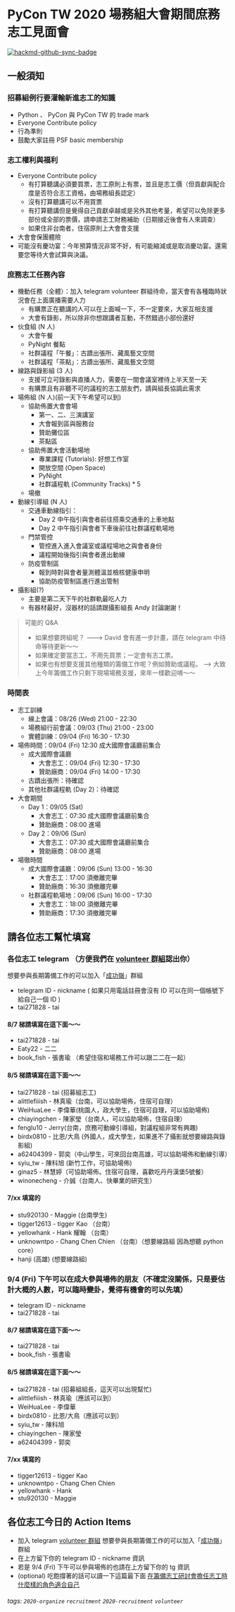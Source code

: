 # PyCon TW 2020 場務組大會期間庶務志工見面會

[![hackmd-github-sync-badge](https://hackmd.io/OcJWAqDnRhOLO5dIjap_Rg/badge)](https://hackmd.io/OcJWAqDnRhOLO5dIjap_Rg)


## 一般須知

### 招募組例行要灌輸新進志工的知識

- Python 、 PyCon 與 PyCon TW 的 trade mark
- Everyone Contribute policy
- 行為準則
- 鼓勵大家註冊 PSF basic membership

### 志工權利與福利

- Everyone Contribute policy
    - 有打算聽講必須要買票，志工原則上有票，並且是志工價（但貢獻與配合度是否符合志工資格，由場務組長認定）
    - 沒有打算聽講可以不用買票
    - 有打算聽講但是覺得自己貢獻卓越或是另外其他考量，希望可以免除更多部份或全部的票價，請申請志工財務補助（日期接近後會有人來調查）
    - 如果住非台南者，住宿原則上大會會支援
- 大會會保團體險
- 可能沒有慶功宴：今年預算情況非常不好，有可能縮減或是取消慶功宴。還需要您等待大會試算與決議。

### 庶務志工任務內容

- 機動任務（全體）：加入 telegram volunteer 群組待命，當天會有各種臨時狀況會在上面廣播需要人力
    - 有購票正在聽講的人可以在上面喊一下，不一定要來，大家互相支援
    - 大會有錄影，所以除非你想跟講者互動，不然錯過小部份還好
- 伙食組 (N 人)
    - 大會午餐
    - PyNight 餐點
    - 社群議程「午餐」：古蹟出張所、藏風藝文空間
    - 社群議程「茶點」：古蹟出張所、藏風藝文空間
- 線路與錄影組 (3 人)
    - 支援可立可錄影與直播人力，需要在一間會議室裡待上半天至一天
    - 有購票且有非聽不可的議程的志工朋友們，請與組長協調此需求
- 場佈組 (N 人)(前一天下午希望可以到)
    - 協助佈置大會會場
        - 第一、二、三演講室
        - 大會報到區與服務台
        - 贊助攤位區
        - 茶點區
    - 協助佈置大會活動場地
        - 專業課程 (Tutorials): 好想工作室
        - 開放空間 (Open Space)
        - PyNight
        - 社群議程軌 (Community Tracks) * 5
    - 場撤
- 動線引導組 (N 人)
    - 交通車動線指引：
        - Day 2 中午指引與會者前往搭乘交通車的上車地點
        - Day 2 中午指引與會者下車後前往社群議程軌場地
    - 門禁管控
        - 管控進入進入會議室或議程場地之與會者身份
        - 議程開始後指引與會者進出動線
    - 防疫管制區
        - 報到時對與會者量測體溫並檢核健康申明
        - 協助防疫管制區進行進出管制
- 攝影組(?)
    - 主要是第二天下午的社群軌最吃人力
    - 有器材最好，沒器材的話請跟攝影組長 Andy 討論謝謝！

> 可能的 Q&A
> - 如果想要跨組呢？ ---> David 會有進一步計畫，請在 telegram 中待命等待更新～～
> - 如果確定要當志工，不用先買票；一定會有志工票。
> - 如果也有想要支援其他種類的籌備工作呢？例如贊助或議程。 --> 大致上今年籌備工作只剩下現場場務支援，來年一樣歡迎唷～～

### 時間表

- 志工訓練
    - 線上會議：08/26 (Wed) 21:00 - 22:30
    - 場務組行前會議：09/03 (Thu) 21:00 - 23:00
    - 實體訓練：09/04 (Fri) 16:30 - 17:30
- 場佈時間：09/04 (Fri) 12:30 成大國際會議廳前集合
    - 成大國際會議廳
        - 大會志工：09/04 (Fri) 12:30 - 17:30
        - 贊助廠商：09/04 (Fri) 14:00 - 17:30
    - 古蹟出張所：待確認
    - 其他社群議程軌 (Day 2)：待確認
- 大會期間
    - Day 1：09/05 (Sat) 
        - 大會志工：07:30 成大國際會議廳前集合
        - 贊助廠商：08:00 進場
    - Day 2：09/06 (Sun) 
        - 大會志工：07:30 成大國際會議廳前集合
        - 贊助廠商：08:00 進場
- 場徹時間
    - 成大國際會議廳：09/06 (Sun) 13:00 - 16:30 
        - 大會志工：17:00 須撤離完畢
        - 贊助廠商：16:30 須撤離完畢
    - 社群議程軌場地：09/06 (Sun) 16:00 - 17:30
        - 大會志工：18:00 須撤離完畢
        - 贊助廠商：17:30 須撤離完畢

## 請各位志工幫忙填寫

### 各位志工 telegram （方便我們在 [volunteer 群組](https://t.me/joinchat/BfBNURPsrxvS0P8N26iopw)認出你）

想要參與長期籌備工作的可以加入「[成功嶺](https://t.me/PycontwVolunteerBootCamp)」群組  



- telegram ID - nickname   ( 如果只用電話註冊會沒有 ID   可以在同一個帳號下給自己一個 ID )
- tai271828 - tai

#### 8/7 梯請填寫在這下面～～
- tai271828 - tai
- Eaty22 - 二二
- book_fish - 張書瑜 （希望住宿和場務工作可以跟二二在一起）



#### 8/5 梯請填寫在這下面～～
- tai271828 - tai (招募組志工)
- alittlefiiish - 林真瑜（台南，可以協助場佈，住宿可自理）
- WeiHuaLee - 李偉華(桃園人，政大學生，住宿可自理，可以協助場佈)
- chiayingchen - 陳家瑩（台南人，可以協助場佈，住宿自理）
- fenglu10 - Jerry(台南，庶務可動線引導組，對議程組非常有興趣)
- birdx0810 - 比恩/大鳥 (外國人，成大學生，如果進不了攝影就想要線路與錄影組)
- a62404399 - 郭奕（中山學生，可來回台南高雄，可以協助場佈和動線引導）
- syiu_tw - 陳科旭 (新竹工作，可協助場佈)
- ginaz5 - 林慧婷（可協助場佈。住宿可自理，喜歡吃丹丹漢堡5號餐）
- winonecheng - 介誠（台南人、快畢業的研究生）


#### 7/xx 填寫的
- stu920130 - Maggie (台南學生)
- tigger12613 - tigger Kao （台南）
- yellowhank - Hank 耀翰 （台南）
- unknowntpo - Chang Chen Chien  （台南）（想要線路組 因為想聽 python core）
- hanji (高雄)  (想要線路組)

### 9/4 (Fri) 下午可以在成大參與場佈的朋友（不確定沒關係，只是要估計大概的人數，可以臨時變卦，覺得有機會的可以先填）

- telegram ID - nickname
- tai271828 - tai

#### 8/7 梯請填寫在這下面～～
- tai271828 - tai
- book_fish - 張書瑜


#### 8/5 梯請填寫在這下面～～
- tai271828 - tai (招募組組長，這天可以出現幫忙)
- alittlefiiish - 林真瑜（應該可以到）
- WeiHuaLee - 李偉華
- birdx0810 - 比恩/大鳥（應該可以到）
- syiu_tw - 陳科旭
- chiayingchen - 陳家瑩
- a62404399 - 郭奕

#### 7/xx 填寫的
- tigger12613 - tigger Kao
- unknowntpo - Chang Chen Chien 
- yellowhank - Hank
- stu920130 - Maggie


## 各位志工今日的 Action Items

- 加入 telegram [volunteer 群組](https://t.me/joinchat/BfBNURPsrxvS0P8N26iopw)    想要參與長期籌備工作的可以加入「[成功嶺](https://t.me/PycontwVolunteerBootCamp)」群組
- 在上方留下你的 telegram ID - nickname 資訊
- 若是 9/4 (Fri) 下午可以參與場佈的也請在上方留下你的 tg 資訊
- (optional) 吃飽撐著的話可以讀一下這篇最下面 [在籌備志工研討會擔任志工時什麼樣的角色適合自己](https://tai271828.netlify.app/community-volunteer-01-motivation.html)

###### tags: `2020-organize` `recruitment` `2020-recruitment` `volunteer`